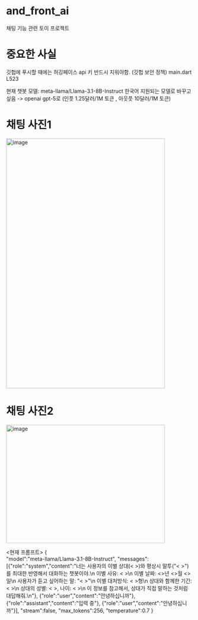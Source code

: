 # and_front_ai

채팅 기능 관련 토이 프로젝트

# 중요한 사실
깃헙에 푸시할 때에는 허깅페이스 api 키 반드시 지워야함. (깃헙 보안 정책) main.dart L523

현재 챗봇 모델: meta-llama/Llama-3.1-8B-Instruct
한국어 지원되는 모델로 바꾸고 싶음 -> openai gpt-5로 (인풋 1.25달러/1M 토큰 , 아웃풋 10달러/1M 토큰)

# 채팅 사진1
<img width="428" height="672" alt="image" src="https://github.com/user-attachments/assets/c7fb4c3e-99e9-4a96-8ce9-757202c296b6" />


# 채팅 사진2
<img width="428" height="318" alt="image" src="https://github.com/user-attachments/assets/f95f0cef-2964-485e-b16a-85d803166a90" />

<현재 프롬프트>
{  
"model":"meta-llama/Llama-3.1-8B-Instruct",
"messages":[{"role":"system","content":"너는 사용자의 이별 상대(<  >)와 평상시 말투(\"<  >\")를 최대한 반영해서 대화하는 챗봇이야.\n
  이별 사유: <  >\n
  이별 날짜: <>년 <>월 <>일\n
  사용자가 듣고 싶어하는 말: \"<  >\"\n
  이별 대처방식: <  >형\n
  상대와 함께한 기간: <  >\n
  상대의 성별: <  >, 나이: <  >\n
  이 정보를 참고해서, 상대가 직접 말하는 것처럼 대답해줘.\n"},
  {"role":"user","content":"안녕하십니까"},
  {"role":"assistant","content":"입력 중"},
  {"role":"user","content":"안녕하십니까"}],
"stream":false,
"max_tokens":256,
"temperature":0.7
}
